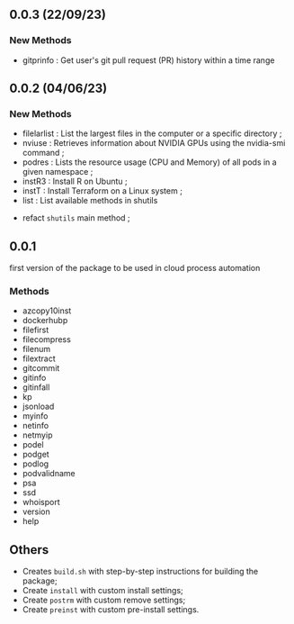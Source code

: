 ## 0.0.3 (22/09/23)

### New Methods
- gitprinfo : Get user's git pull request (PR) history within a time range
## 0.0.2 (04/06/23)

### New Methods

* filelarlist : List the largest files in the computer or a specific directory ;
* nviuse : Retrieves information about NVIDIA GPUs using the nvidia-smi command ;
* podres : Lists the resource usage (CPU and Memory) of all pods in a given namespace ;
* instR3 : Install R on Ubuntu ;
* instT : Install Terraform on a Linux system ;
* list : List available methods in shutils

 - refact `shutils` main method ;

## 0.0.1

first version of the package to be used in cloud process automation

### Methods

* azcopy10inst
* dockerhubp
* filefirst
* filecompress
* filenum
* filextract
* gitcommit
* gitinfo
* gitinfall
* kp
* jsonload
* myinfo
* netinfo
* netmyip
* podel
* podget
* podlog
* podvalidname
* psa
* ssd
* whoisport
* version
* help

## Others

* Creates `build.sh` with step-by-step instructions for building the package;
* Create `install` with custom install settings;
* Create `postrm` with custom remove settings;
* Create `preinst` with custom pre-install settings.


